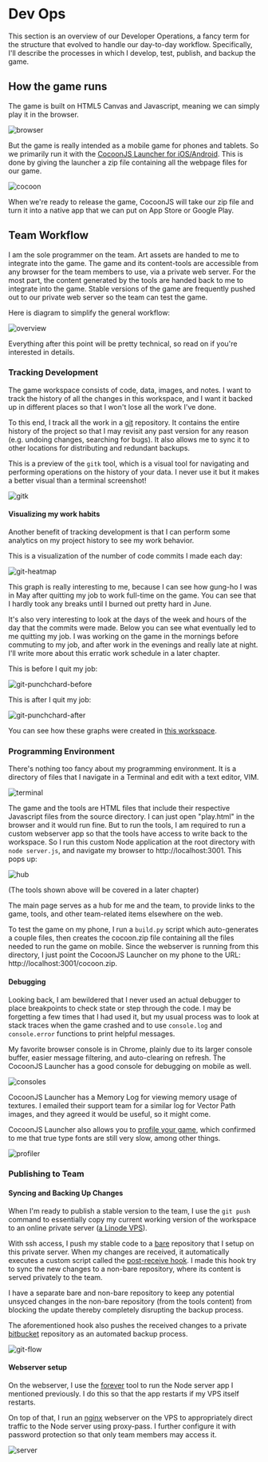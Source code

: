# Dev Ops

This section is an overview of our Developer Operations, a fancy term for the
structure that evolved to handle our day-to-day workflow.  Specifically, I'll
describe the processes in which I develop, test, publish, and backup the game.

## How the game runs

The game is built on HTML5 Canvas and Javascript, meaning we can simply play it
in the browser.

![browser](img/browser.png)

But the game is really intended as a mobile game for phones and tablets.  So we
primarily run it with the [CocoonJS Launcher for
iOS/Android](http://wiki.ludei.com/cocoonjs:launcherapp).  This is done by
giving the launcher a zip file containing all the webpage files for our game.

![cocoon](img/cocoon.png)

When we're ready to release the game, CocoonJS will take our zip file and turn
it into a native app that we can put on App Store or Google Play.

## Team Workflow

I am the sole programmer on the team.  Art assets are handed to me to integrate
into the game.  The game and its content-tools are accessible from any browser
for the team members to use, via a private web server.  For the most part, the
content generated by the tools are handed back to me to integrate into the
game.  Stable versions of the game are frequently pushed out to our private web
server so the team can test the game.

Here is diagram to simplify the general workflow:

![overview](img/devops.png)

Everything after this point will be pretty technical, so read on if you're
interested in details.

### Tracking Development

The game workspace consists of code, data, images, and notes.  I want to track the
history of all the changes in this workspace, and I want it backed up in
different places so that I won't lose all the work I've done.

To this end, I track all the work in a [git](http://git-scm.com/) repository.
It contains the entire history of the project so that I may revisit any past
version for any reason (e.g. undoing changes, searching for bugs).  It also
allows me to sync it to other locations for distributing and redundant backups.

This is a preview of the `gitk` tool, which is a visual tool for navigating and
performing operations on the history of your data. I never use it but it makes
a better visual than a terminal screenshot!

![gitk](img/gitk.png)

#### Visualizing my work habits

Another benefit of tracking development is that I can perform some analytics on
my project history to see my work behavior.

This is a visualization of the number of code commits I made each day:

![git-heatmap](img/git-heatmap.png)

This graph is really interesting to me, because I can see how gung-ho I
was in May after quitting my job to work full-time on the game.  You can
see that I hardly took any breaks until I burned out pretty hard in June.

It's also very interesting to look at the days of the week and hours of the day
that the commits were made.  Below you can see what eventually led to me
quitting my job.  I was working on the game in the mornings before commuting to
my job, and after work in the evenings and really late at night.  I'll
write more about this erratic work schedule in a later chapter.

This is before I quit my job:

![git-punchchard-before](img/git-punchcard-before.png)

This is after I quit my job:

![git-punchchard-after](img/git-punchcard-after.png)

You can see how these graphs were created in [this workspace](work/git-visuals).

### Programming Environment

There's nothing too fancy about my programming environment.  It is a directory
of files that I navigate in a Terminal and edit with a text editor,
VIM.

![terminal](img/terminal.png)

The game and the tools are HTML files that include their respective Javascript
files from the source directory.  I can just open "play.html" in the browser
and it would run fine.  But to run the tools, I am required to run a custom
webserver app so that the tools have access to write back to the workspace.  So
I run this custom Node application at the root directory with `node server.js`,
and navigate my browser to http://localhost:3001.  This pops up:

![hub](img/hub.png)

(The tools shown above will be covered in a later chapter)

The main page serves as a hub for me and the team, to provide links to the
game, tools, and other team-related items elsewhere on the web.

To test the game on my phone, I run a `build.py` script which auto-generates a
couple files, then creates the cocoon.zip file containing all the files needed
to run the game on mobile.  Since the webserver is running from this directory,
I just point the CocoonJS Launcher on my phone to the URL:
http://localhost:3001/cocoon.zip.

#### Debugging

Looking back, I am bewildered that I never used an actual debugger to place
breakpoints to check state or step through the code.  I may be forgetting a few
times that I had used it, but my usual process was to look at stack traces when
the game crashed and to use `console.log` and `console.error` functions to
print helpful messages.

My favorite browser console is in Chrome, plainly due to its larger console
buffer, easier message filtering, and auto-clearing on refresh.  The CocoonJS
Launcher has a good console for debugging on mobile as well.

![consoles](img/consoles.png)

CocoonJS Launcher has a Memory Log for viewing memory usage of textures.  I emailed
their support team for a similar log for Vector Path images, and they agreed it
would be useful, so it might come.

CocoonJS Launcher also allows you to [profile your
game](http://wiki.ludei.com/cocoonjs:launcherprofile), which confirmed to me
that true type fonts are still very slow, among other things.

![profiler](http://wiki.ludei.com/_media/cocoonjs:captura_de_pantalla_2013-02-04_a_la_s_14.04.20.png?cache=)

### Publishing to Team

#### Syncing and Backing Up Changes

When I'm ready to publish a stable version to the team, I use the `git push`
command to essentially copy my current working version of the workspace to an
online private server ([a Linode VPS](https://www.linode.com/)).

With ssh access, I push my stable code to a
[bare](http://git-scm.com/book/ch4-2.html) repository that I setup on this
private server.  When my changes are received, it automatically executes a
custom script called the [post-receive
hook](http://git-scm.com/book/en/Customizing-Git-Git-Hooks).  I made this hook
try to sync the new changes to a non-bare repository, where its content is served
privately to the team.

I have a separate bare and non-bare repository to keep any potential unsyced
changes in the non-bare repository (from the tools content) from blocking the
update thereby completely disrupting the backup process.

The aforementioned hook also pushes the received changes to a private
[bitbucket](https://bitbucket.org) repository as an automated backup process.

![git-flow](img/git-flow.png)

#### Webserver setup

On the webserver, I use the [forever](https://npmjs.org/package/forever) tool
to run the Node server app I mentioned previously.  I do this so that the
app restarts if my VPS itself restarts.

On top of that, I run an [nginx](http://wiki.nginx.org/) webserver on the VPS
to appropriately direct traffic to the Node server using proxy-pass. I further
configure it with password protection so that only team members may access it.

![server](img/server.png)
